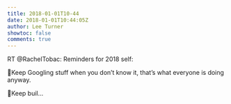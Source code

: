 ```yaml
---
title: 2018-01-01T10-44
date: 2018-01-01T10:44:05Z
author: Lee Turner
showtoc: false
comments: true
---
```


RT @RachelTobac: Reminders for 2018 self: 

🔸Keep Googling stuff when you don’t know it, that’s what everyone is doing anyway. 

🔸Keep buil…

